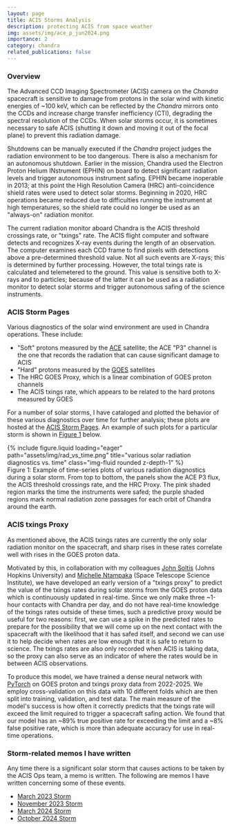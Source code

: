 ```yaml
---
layout: page
title: ACIS Storms Analysis
description: protecting ACIS from space weather
img: assets/img/ace_p_jun2024.png
importance: 2
category: chandra
related_publications: false
---
```


### Overview

The Advanced CCD Imaging Spectrometer (ACIS) camera on the *Chandra* spacecraft is sensitive to damage from protons in
the solar wind with kinetic energies of ~100 keV, which can be reflected by the *Chandra* mirrors onto the CCDs and
increase charge transfer inefficiency (CTI), degrading the spectral resolution of the CCDs. When solar storms occur, it
is sometimes necessary to safe ACIS (shutting it down and moving it out of the focal plane) to prevent this radiation
damage. 

Shutdowns can be manually executed if the *Chandra* project judges the radiation environment to be too dangerous. There
is also a mechanism for an autonomous shutdown. Earlier in the mission, Chandra used the Electron Proton Helium
INstrument (EPHIN) on board to detect significant radiation levels and trigger autonomous instrument safing. EPHIN became
inoperable in 2013; at this point the High Resolution Camera (HRC) anti-coincidence shield rates were used to detect
solar storms. Beginning in 2020, HRC operations became reduced due to difficulties running the instrument at high
temperatures, so the shield rate could no longer be used as an "always-on" radiation monitor. 

The current radiation monitor aboard Chandra is the ACIS threshold crossings rate, or "txings" rate. The ACIS flight
computer and software detects and recognizes X-ray events during the length of an observation. The computer examines
each CCD frame to find pixels with detections above a pre-determined threshold value. Not all such events are X-rays;
this is determined by further processing. However, the total txings rate is calculated and telemetered to the ground.
This value is sensitive both to X-rays and to particles; because of the latter it can be used as a radiation monitor to detect solar storms and trigger autonomous safing of the science instruments.

### ACIS Storm Pages

Various diagnostics of the solar wind environment are used in Chandra operations. These include:

* "Soft" protons measured by the [ACE](https://www.swpc.noaa.gov/products/ace-real-time-solar-wind) satellite; the ACE "P3" channel is the one that records the radiation that can cause significant damage to ACIS
* "Hard" protons measured by the [GOES](https://www.swpc.noaa.gov/products/goes-proton-flux) satellites
* The HRC GOES Proxy, which is a linear combination of GOES proton channels
* The ACIS txings rate, which appears to be related to the hard protons measured by GOES 

For a number of solar storms, I have cataloged and plotted the behavior of these various diagnostics over time for further analysis; these plots are hosted at the [ACIS Storm Pages](https://cxc.cfa.harvard.edu/acis/storms/). An example of such plots for a particular storm is shown in [Figure 1](#figure1) below.

<div id="figure1" class="row">
    <div class="col-sm mt-3 mt-md-0">
        {% include figure.liquid loading="eager" path="assets/img/rad_vs_time.png" title="various solar radiation diagnostics vs. time" class="img-fluid rounded z-depth-1" %}
    </div>
</div>
<div class="caption">
Figure 1: Example of time-series plots of various radiation diagnostics during a solar storm. From top to bottom, the panels show the ACE P3 flux, the ACIS threshold crossings rate, and the HRC Proxy. The pink shaded region marks the time the instruments were safed; the purple shaded regions mark normal radiation zone passages for each orbit of Chandra around the earth.
</div>

### ACIS txings Proxy

As mentioned above, the ACIS txings rates are currently the only solar radiation monitor on the spacecraft, and sharp rises in these rates correlate well with rises in the GOES proton data.

Motivated by this, in collaboration with my colleagues [John Soltis](https://johnsoltis.github.io) (Johns Hopkins University) and [Michelle Ntampaka](https://www.stsci.edu/~mntampaka/) (Space Telescope Science Institute), we have developed an early version of a "txings proxy" to predict the value of the txings rates during solar storms from the GOES proton data which is continuously updated in real-time. Since we only make three ~1-hour contacts with Chandra per day, and do not have real-time knowledge of the txings rates outside of these times, such a predictive proxy would be useful for two reasons: first, we can use a spike in the predicted rates to prepare for the possibility that we will come up on the next contact with the spacecraft with the likelihood that it has safed itself, and second we can use it to help decide when rates are low enough that it is safe to return to science. The txings rates are also only recorded when ACIS is taking data, so the proxy can also serve as an indicator of where the rates would be in between ACIS observations.

To produce this model, we have trained a dense neural network with [PyTorch](https://pytorch.org) on GOES proton and txings proxy data from 2022-2025. We employ cross-validation on this data with 10 different folds which are then split into training, validation, and test data. The main measure of the model's success is how often it correctly predicts that the txings rate will exceed the limit required to trigger a spacecraft safing action. We found that our model has an ~89% true positive rate for exceeding the limit and a ~8% false positive rate, which is more than adequate accuracy for use in real-time operations.

### Storm-related memos I have written

Any time there is a significant solar storm that causes actions to be taken by the ACIS Ops team, a memo is written. The following are memos I have written concerning some of these events. 

* [March 2023 Storm](../../assets/pdf/MAR2023_memo.pdf)
* [November 2023 Storm](../../assets/pdf/NOV2023_memo.pdf)
* [March 2024 Storm](../../assets/pdf/MAR2024_memo.pdf)
* [October 2024 Storm](../../assets/pdf/OCT2024_memo.pdf)

